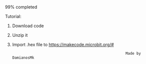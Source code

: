 99% completed

Tutorial:
1. Download code
2. Unzip it
3. Import .hex file to https://makecode.microbit.org/#

                                                           Made by DamianosMk
